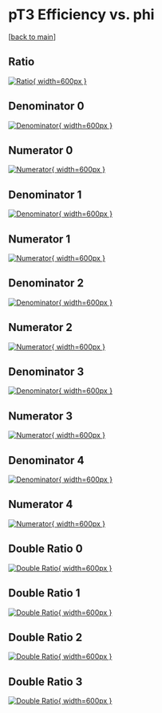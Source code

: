 # pT3 Efficiency vs. phi

[[back to main](./)]



## Ratio

[![Ratio](../mtv/var/pT3_vtr_211_-1_eff_phi.png){ width=600px }](../mtv/var/pT3_vtr_211_-1_eff_phi.pdf)

## Denominator 0

[![Denominator](../mtv/den/pT3_vtr_211_-1_eff_phi_den0.png){ width=600px }](../mtv/den/pT3_vtr_211_-1_eff_phi_den0.pdf)

## Numerator 0

[![Numerator](../mtv/num/pT3_vtr_211_-1_eff_phi_num0.png){ width=600px }](../mtv/num/pT3_vtr_211_-1_eff_phi_num0.pdf)

## Denominator 1

[![Denominator](../mtv/den/pT3_vtr_211_-1_eff_phi_den1.png){ width=600px }](../mtv/den/pT3_vtr_211_-1_eff_phi_den1.pdf)

## Numerator 1

[![Numerator](../mtv/num/pT3_vtr_211_-1_eff_phi_num1.png){ width=600px }](../mtv/num/pT3_vtr_211_-1_eff_phi_num1.pdf)

## Denominator 2

[![Denominator](../mtv/den/pT3_vtr_211_-1_eff_phi_den2.png){ width=600px }](../mtv/den/pT3_vtr_211_-1_eff_phi_den2.pdf)

## Numerator 2

[![Numerator](../mtv/num/pT3_vtr_211_-1_eff_phi_num2.png){ width=600px }](../mtv/num/pT3_vtr_211_-1_eff_phi_num2.pdf)

## Denominator 3

[![Denominator](../mtv/den/pT3_vtr_211_-1_eff_phi_den3.png){ width=600px }](../mtv/den/pT3_vtr_211_-1_eff_phi_den3.pdf)

## Numerator 3

[![Numerator](../mtv/num/pT3_vtr_211_-1_eff_phi_num3.png){ width=600px }](../mtv/num/pT3_vtr_211_-1_eff_phi_num3.pdf)

## Denominator 4

[![Denominator](../mtv/den/pT3_vtr_211_-1_eff_phi_den4.png){ width=600px }](../mtv/den/pT3_vtr_211_-1_eff_phi_den4.pdf)

## Numerator 4

[![Numerator](../mtv/num/pT3_vtr_211_-1_eff_phi_num4.png){ width=600px }](../mtv/num/pT3_vtr_211_-1_eff_phi_num4.pdf)

## Double Ratio 0

[![Double Ratio](../mtv/ratio/pT3_vtr_211_-1_eff_phi_ratio0.png){ width=600px }](../mtv/ratio/pT3_vtr_211_-1_eff_phi_ratio0.pdf)

## Double Ratio 1

[![Double Ratio](../mtv/ratio/pT3_vtr_211_-1_eff_phi_ratio1.png){ width=600px }](../mtv/ratio/pT3_vtr_211_-1_eff_phi_ratio1.pdf)

## Double Ratio 2

[![Double Ratio](../mtv/ratio/pT3_vtr_211_-1_eff_phi_ratio2.png){ width=600px }](../mtv/ratio/pT3_vtr_211_-1_eff_phi_ratio2.pdf)

## Double Ratio 3

[![Double Ratio](../mtv/ratio/pT3_vtr_211_-1_eff_phi_ratio3.png){ width=600px }](../mtv/ratio/pT3_vtr_211_-1_eff_phi_ratio3.pdf)

